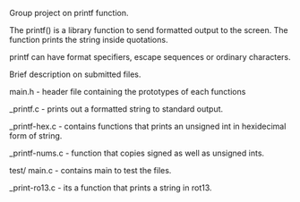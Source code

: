 Group project on printf function.

The printf() is a library function to send formatted output to the screen. The function prints the string inside quotations.

printf can have format specifiers, escape sequences or ordinary characters.

Brief description on submitted files.

main.h - header file containing the prototypes of each functions

_printf.c - prints out a formatted string to standard output.

_printf-hex.c - contains functions that prints an unsigned int in hexidecimal form of string.

_printf-nums.c - function that copies signed as well as unsigned ints.

test/ main.c - contains main to test the files.

_print-ro13.c - its a function that prints a string in rot13.

